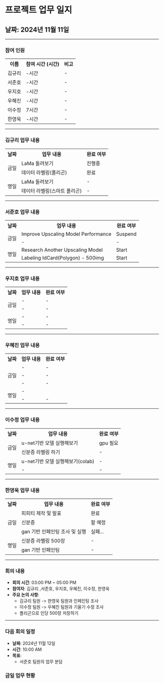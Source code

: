 # 프로젝트 업무 일지

## 날짜: 2024년 11월 11일

---

### 참여 인원

<div align="center">

<table>
  <tr>
    <th>이름</th>
    <th>참여 시간 (시간)</th>
    <th>비고</th>
  </tr>
    <tr>
    <td>김규리</td>
    <td>-시간</td>
    <td>-</td>
  </tr>
    <tr>
    <td>서준호</td>
    <td>-시간</td>
    <td>-</td>
  </tr>
  <tr>
    <td>우지호</td>
    <td>-시간</td>
    <td>-</td>
  </tr>
  <tr>
    <td>우혜진</td>
    <td>-시간</td>
    <td>-</td>
  </tr>
  <tr>
    <td>이수정</td>
    <td>7시간</td>
    <td>-</td>
  </tr>
  <tr>
    <td>한영욱</td>
    <td>-시간</td>
    <td>-</td>
  </tr>
</table>

</div>

---

### 김규리 업무 내용

<div align="center">

<table>
  <tr>
    <th>날짜</th>
    <th>업무 내용</th>
    <th>완료 여부</th>
  </tr>
  <tr>
    <td rowspan="2">금일</td>
    <td>LaMa 돌려보기</td>
    <td>진행중</td>
  </tr>
  <tr>
    <td>데이터 라벨링(폴리곤)</td>
    <td>완료</td>
  </tr>
  <tr>
    <td rowspan="2">명일</td>
    <td>LaMa 돌려보기</td>
    <td>-</td>
  </tr>
  <tr>
    <td>데이터 라벨링(스마트 폴리곤)</td>
    <td>-</td>
  </tr>
</table>

</div>

---

### 서준호 업무 내용

<div align="center">

<table>
  <tr>
    <th>날짜</th>
    <th>업무 내용</th>
    <th>완료 여부</th>
  </tr>
  <tr>
    <td rowspan="2">금일</td>
    <td>Improve Upscaling Model Performance</td>
    <td>Suspend</td>
  </tr>
  <tr>
    <td>-</td>
    <td>-</td>
  </tr>
  <tr>
    <td rowspan="2">명일</td>
    <td>Research Another Upscaling Model</td>
    <td>Start</td>
  </tr>
  <tr>
    <td>Labeling IdCard(Polygon) - 500img</td>
    <td>Start</td>
  </tr>
</table>

</div>

---

### 우지호 업무 내용

<div align="center">

<table>
  <tr>
    <th>날짜</th>
    <th>업무 내용</th>
    <th>완료 여부</th>
  </tr>
  <tr>
    <td rowspan="2">금일</td>
    <td>-</td>
    <td>-</td>
  </tr>
  <tr>
    <td>-</td>
    <td>-</td>
  </tr>
  <tr>
    <td rowspan="2">명일</td>
    <td>-</td>
    <td>-</td>
  </tr>
  <tr>
    <td>-</td>
    <td>-</td>
  </tr>
</table>

</div>

---

### 우혜진 업무 내용

<div align="center">

<table>
  <tr>
    <th>날짜</th>
    <th>업무 내용</th>
    <th>완료 여부</th>
  </tr>
  <tr>
    <td rowspan="3">금일</td>
    <td>-</td>
    <td>-</td>
  </tr>
  <tr>
    <td>-</td>
    <td>-</td>
  </tr>
  <tr>
    <td>-</td>
    <td>-</td>
  </tr>
  <tr>
    <td rowspan="2">명일</td>
    <td>-</td>
    <td></td>
  </tr>
  <tr>
    <td>-</td>
    <td>-</td>
  </tr>
</table>

</div>

---

### 이수정 업무 내용

<div align="center">

<table>
  <tr>
    <th>날짜</th>
    <th>업무 내용</th>
    <th>완료 여부</th>
  </tr>
  <tr>
    <td rowspan="2">금일</td>
    <td>u-net기반 모델 실행해보기</td>
    <td>gpu 필요</td>
  </tr>
  <tr>
    <td>신분증 라벨링 하기</td>
    <td>-</td>
  </tr>
  <tr>
    <td rowspan="2">명일</td>
    <td>u-net기반 모델 실행해보기(colab)</td>
    <td>-</td>
  </tr>
  <tr>
    <td>-</td>
    <td>-</td>
  </tr>
</table>

</div>

---

### 한영욱 업무 내용

<div align="center">

<table>
  <tr>
    <th>날짜</th>
    <th>업무 내용</th>
    <th>완료 여부</th>
  </tr>
  <tr>
    <td rowspan="3">금일</td>
    <td> 피피티 제작 및 발표</td>
    <td>완료</td>
  </tr>
  <tr>
    <td>신분증</td>
    <td>할 예정</td>
  </tr>
  <tr>
    <td>gan 기반 인페인팅 조사 및 실행</td>
    <td>실패...</td>
  </tr>
  <tr>
    <td rowspan="2">명일</td>
    <td>신분증 라벨링 500장</td>
    <td>-</td>
  </tr>
  <tr>
    <td>gan 기반 인페인팅</td>
    <td>-</td>
  </tr>
</table>

</div>

---

### 회의 내용

- **회의 시간**: 03:00 PM ~ 05:00 PM
- **참여자**: 김규리 ,서준호, 우지호, 우혜진, 이수정, 한영욱
- **주요 논의 사항**:
  - 김규리 팀원 -> 한영욱 팀원과 인페인팅 조사 
  - 이수정 팀원 -> 우혜진 팀원과 기울기 수정 조사 
  - 폴리곤으로 인당 500장 저장하기

---

### 다음 회의 일정

- **날짜**: 2024년 11월 12일
- **시간**: 10:00 AM
- **목표**:
  - 서준호 팀원의 업무 분담


### 금일 업무 현황

